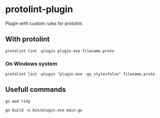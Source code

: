 # protolint-plugin

Plugin with custom rules for protolint

## With protolint

`protolint lint -plugin plugin.exe filename.proto`

### On Windows system

`protolint lint -plugin "plugin.exe -go_style=false" filename.proto`

## Usefull commands

`go mod tidy`

`go build -o bin/plugin.exe main.go`
